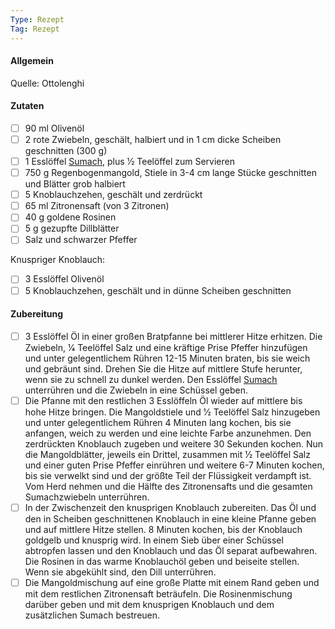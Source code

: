 ```yaml
---
Type: Rezept
Tag: Rezept
---
```


#### Allgemein
Quelle: Ottolenghi


#### Zutaten
- [ ] 90 ml Olivenöl  
- [ ] 2 rote Zwiebeln, geschält, halbiert und in 1 cm dicke Scheiben geschnitten (300 g)  
- [ ] 1 Esslöffel [Sumach](https://ottolenghi.co.uk/sumac), plus 1⁄2 Teelöffel zum Servieren  
- [ ] 750 g Regenbogenmangold, Stiele in 3-4 cm lange Stücke geschnitten und Blätter grob halbiert  
- [ ] 5 Knoblauchzehen, geschält und zerdrückt  
- [ ] 65 ml Zitronensaft (von 3 Zitronen)  
- [ ] 40 g goldene Rosinen  
- [ ] 5 g gezupfte Dillblätter  
- [ ] Salz und schwarzer Pfeffer

Knuspriger Knoblauch:  
- [ ] 3 Esslöffel Olivenöl  
- [ ] 5 Knoblauchzehen, geschält und in dünne Scheiben geschnitten

#### Zubereitung
- [ ] 3 Esslöffel Öl in einer großen Bratpfanne bei mittlerer Hitze erhitzen. Die Zwiebeln, 1⁄4 Teelöffel Salz und eine kräftige Prise Pfeffer hinzufügen und unter gelegentlichem Rühren 12-15 Minuten braten, bis sie weich und gebräunt sind. Drehen Sie die Hitze auf mittlere Stufe herunter, wenn sie zu schnell zu dunkel werden. Den Esslöffel [Sumach](https://ottolenghi.co.uk/sumac) unterrühren und die Zwiebeln in eine Schüssel geben.
- [ ] Die Pfanne mit den restlichen 3 Esslöffeln Öl wieder auf mittlere bis hohe Hitze bringen. Die Mangoldstiele und 1⁄2 Teelöffel Salz hinzugeben und unter gelegentlichem Rühren 4 Minuten lang kochen, bis sie anfangen, weich zu werden und eine leichte Farbe anzunehmen. Den zerdrückten Knoblauch zugeben und weitere 30 Sekunden kochen. Nun die Mangoldblätter, jeweils ein Drittel, zusammen mit 1⁄2 Teelöffel Salz und einer guten Prise Pfeffer einrühren und weitere 6-7 Minuten kochen, bis sie verwelkt sind und der größte Teil der Flüssigkeit verdampft ist. Vom Herd nehmen und die Hälfte des Zitronensafts und die gesamten Sumachzwiebeln unterrühren.  
- [ ] In der Zwischenzeit den knusprigen Knoblauch zubereiten. Das Öl und den in Scheiben geschnittenen Knoblauch in eine kleine Pfanne geben und auf mittlere Hitze stellen. 8 Minuten kochen, bis der Knoblauch goldgelb und knusprig wird. In einem Sieb über einer Schüssel abtropfen lassen und den Knoblauch und das Öl separat aufbewahren. Die Rosinen in das warme Knoblauchöl geben und beiseite stellen. Wenn sie abgekühlt sind, den Dill unterrühren.
- [ ] Die Mangoldmischung auf eine große Platte mit einem Rand geben und mit dem restlichen Zitronensaft beträufeln. Die Rosinenmischung darüber geben und mit dem knusprigen Knoblauch und dem zusätzlichen Sumach bestreuen.